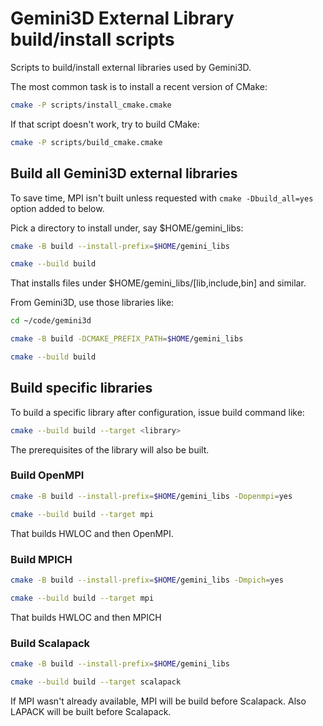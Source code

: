 # Gemini3D External Library build/install scripts

Scripts to build/install external libraries used by Gemini3D.

The most common task is to install a recent version of CMake:

```sh
cmake -P scripts/install_cmake.cmake
```

If that script doesn't work, try to build CMake:

```sh
cmake -P scripts/build_cmake.cmake
```

## Build all Gemini3D external libraries

To save time, MPI isn't built unless requested with `cmake -Dbuild_all=yes` option added to below.

Pick a directory to install under, say $HOME/gemini_libs:

```sh
cmake -B build --install-prefix=$HOME/gemini_libs

cmake --build build
```

That installs files under $HOME/gemini_libs/[lib,include,bin] and similar.

From Gemini3D, use those libraries like:

```sh
cd ~/code/gemini3d

cmake -B build -DCMAKE_PREFIX_PATH=$HOME/gemini_libs

cmake --build build
```

## Build specific libraries

To build a specific library after configuration, issue build command like:

```sh
cmake --build build --target <library>
```

The prerequisites of the library will also be built.

### Build OpenMPI

```sh
cmake -B build --install-prefix=$HOME/gemini_libs -Dopenmpi=yes

cmake --build build --target mpi
```

That builds HWLOC and then OpenMPI.

### Build MPICH

```sh
cmake -B build --install-prefix=$HOME/gemini_libs -Dmpich=yes

cmake --build build --target mpi
```

That builds HWLOC and then MPICH

### Build Scalapack

```sh
cmake -B build --install-prefix=$HOME/gemini_libs

cmake --build build --target scalapack
```

If MPI wasn't already available, MPI will be build before Scalapack.
Also LAPACK will be built before Scalapack.
